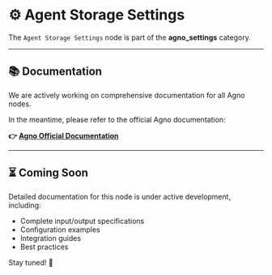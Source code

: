 # ⚙️ Agent Storage Settings

The `Agent Storage Settings` node is part of the **agno_settings** category.

---

## 📚 Documentation

We are actively working on comprehensive documentation for all Agno nodes.

In the meantime, please refer to the official Agno documentation:

**👉 [Agno Official Documentation](https://docs.agno.com/introduction)**

---

## ⏳ Coming Soon

Detailed documentation for this node is under active development, including:
- Complete input/output specifications
- Configuration examples  
- Integration guides
- Best practices

Stay tuned! 🚀
